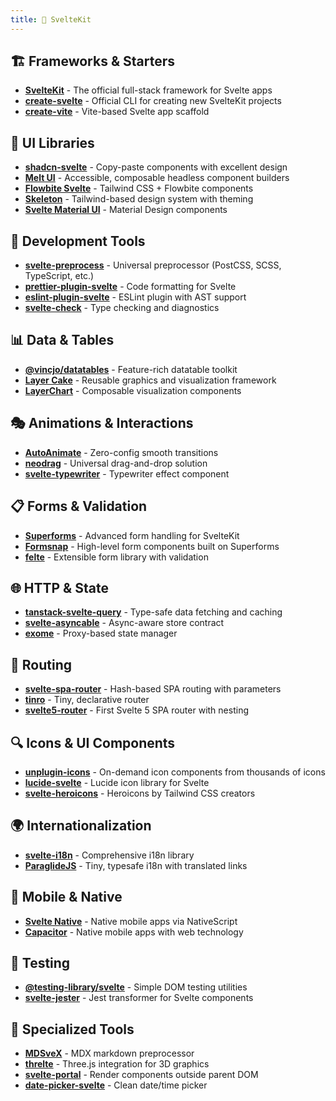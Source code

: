 ```yaml
---
title: 🔧 SvelteKit
---
```


## 🏗️ **Frameworks & Starters**
- **[SvelteKit](https://kit.svelte.dev/)** - The official full-stack framework for Svelte apps
- **[create-svelte](https://github.com/sveltejs/kit/tree/master/packages/create-svelte)** - Official CLI for creating new SvelteKit projects
- **[create-vite](https://vitejs.dev/guide/#scaffolding-your-first-vite-project)** - Vite-based Svelte app scaffold

## 🎨 **UI Libraries**
- **[shadcn-svelte](https://www.shadcn-svelte.com/)** - Copy-paste components with excellent design
- **[Melt UI](https://melt-ui.com/)** - Accessible, composable headless component builders
- **[Flowbite Svelte](https://flowbite-svelte.com/)** - Tailwind CSS + Flowbite components
- **[Skeleton](https://www.skeleton.dev/)** - Tailwind-based design system with theming
- **[Svelte Material UI](https://sveltematerialui.com/)** - Material Design components

## 🔧 **Development Tools**
- **[svelte-preprocess](https://github.com/sveltejs/svelte-preprocess)** - Universal preprocessor (PostCSS, SCSS, TypeScript, etc.)
- **[prettier-plugin-svelte](https://github.com/sveltejs/prettier-plugin-svelte)** - Code formatting for Svelte
- **[eslint-plugin-svelte](https://github.com/sveltejs/eslint-plugin-svelte)** - ESLint plugin with AST support
- **[svelte-check](https://github.com/sveltejs/language-tools/tree/master/packages/svelte-check)** - Type checking and diagnostics

## 📊 **Data & Tables**
- **[@vincjo/datatables](https://github.com/vincjo/datatables)** - Feature-rich datatable toolkit
- **[Layer Cake](https://layercake.graphics/)** - Reusable graphics and visualization framework
- **[LayerChart](https://layerchart.com/)** - Composable visualization components

## 🎭 **Animations & Interactions**
- **[AutoAnimate](https://auto-animate.formkit.com/)** - Zero-config smooth transitions
- **[neodrag](https://github.com/PuruVJ/neodrag)** - Universal drag-and-drop solution
- **[svelte-typewriter](https://github.com/henriquehbr/svelte-typewriter)** - Typewriter effect component

## 📋 **Forms & Validation**
- **[Superforms](https://superforms.rocks/)** - Advanced form handling for SvelteKit
- **[Formsnap](https://formsnap.dev/)** - High-level form components built on Superforms
- **[felte](https://felte.dev/)** - Extensible form library with validation

## 🌐 **HTTP & State**
- **[tanstack-svelte-query](https://tanstack.com/query/latest/docs/svelte/overview)** - Type-safe data fetching and caching
- **[svelte-asyncable](https://github.com/sveltetools/svelte-asyncable)** - Async-aware store contract
- **[exome](https://github.com/Marcisbee/exome)** - Proxy-based state manager

## 🧭 **Routing**
- **[svelte-spa-router](https://github.com/ItalyPaleAle/svelte-spa-router)** - Hash-based SPA routing with parameters
- **[tinro](https://github.com/AlexxNB/tinro)** - Tiny, declarative router
- **[svelte5-router](https://github.com/jycouet/svelte5-router)** - First Svelte 5 SPA router with nesting

## 🔍 **Icons & UI Components**
- **[unplugin-icons](https://github.com/antfu/unplugin-icons)** - On-demand icon components from thousands of icons
- **[lucide-svelte](https://lucide.dev/guide/packages/lucide-svelte)** - Lucide icon library for Svelte
- **[svelte-heroicons](https://github.com/krowten/svelte-heroicons)** - Heroicons by Tailwind CSS creators

## 🌍 **Internationalization**
- **[svelte-i18n](https://github.com/kaisermann/svelte-i18n)** - Comprehensive i18n library
- **[ParaglideJS](https://inlang.com/m/gerre34r/library-inlang-paraglideJs)** - Tiny, typesafe i18n with translated links

## 📱 **Mobile & Native**
- **[Svelte Native](https://svelte-native.technology/)** - Native mobile apps via NativeScript
- **[Capacitor](https://capacitorjs.com/)** - Native mobile apps with web technology

## 🧪 **Testing**
- **[@testing-library/svelte](https://testing-library.com/docs/svelte-testing-library/intro/)** - Simple DOM testing utilities
- **[svelte-jester](https://github.com/mihar-22/svelte-jester)** - Jest transformer for Svelte components

## 🎯 **Specialized Tools**
- **[MDSveX](https://mdsvex.pngwn.io/)** - MDX markdown preprocessor
- **[threlte](https://threlte.xyz/)** - Three.js integration for 3D graphics
- **[svelte-portal](https://github.com/romkor/svelte-portal)** - Render components outside parent DOM
- **[date-picker-svelte](https://github.com/probablykasper/date-picker-svelte)** - Clean date/time picker
